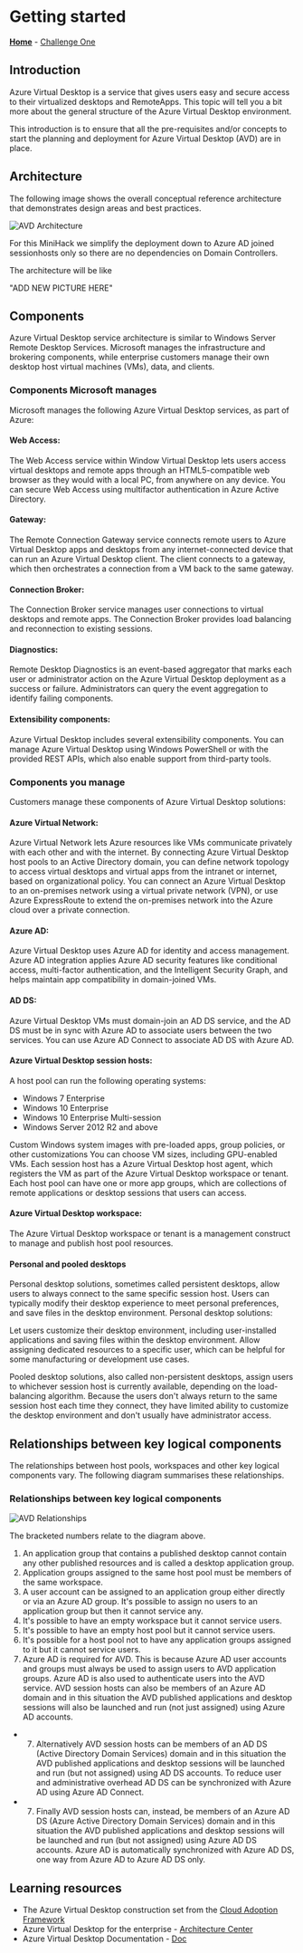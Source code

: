 # Getting started

**[Home](../readme.md)** - [Challenge One](./01-Plan-AVD-Architecture.md)

## Introduction

Azure Virtual Desktop is a service that gives users easy and secure access to their virtualized desktops and RemoteApps. This topic will tell you a bit more about the general structure of the Azure Virtual Desktop environment.

This introduction is to ensure that all the pre-requisites and/or concepts to start the planning and deployment for Azure Virtual Desktop (AVD) are in place.

## Architecture
The following image shows the overall conceptual reference architecture that demonstrates design areas and best practices. 

![AVD Architecture](../Images/00-azure-virtual-desktop-architecture.png)

For this MiniHack we simplify the deployment down to Azure AD joined sessionhosts only so there are no dependencies on Domain Controllers.  

The architecture will be like 

"ADD NEW PICTURE HERE"

## Components
Azure Virtual Desktop service architecture is similar to Windows Server Remote Desktop Services. Microsoft manages the infrastructure and brokering components, while enterprise customers manage their own desktop host virtual machines (VMs), data, and clients.

### Components Microsoft manages
Microsoft manages the following Azure Virtual Desktop services, as part of Azure:

#### Web Access:
The Web Access service within Window Virtual Desktop lets users access virtual desktops and remote apps through an HTML5-compatible web browser as they would with a local PC, from anywhere on any device. You can secure Web Access using multifactor authentication in Azure Active Directory.
#### Gateway:
The Remote Connection Gateway service connects remote users to Azure Virtual Desktop apps and desktops from any internet-connected device that can run an Azure Virtual Desktop client. The client connects to a gateway, which then orchestrates a connection from a VM back to the same gateway.
#### Connection Broker:
The Connection Broker service manages user connections to virtual desktops and remote apps. The Connection Broker provides load balancing and reconnection to existing sessions.
#### Diagnostics:
Remote Desktop Diagnostics is an event-based aggregator that marks each user or administrator action on the Azure Virtual Desktop deployment as a success or failure. Administrators can query the event aggregation to identify failing components.
#### Extensibility components:
Azure Virtual Desktop includes several extensibility components. You can manage Azure Virtual Desktop using Windows PowerShell or with the provided REST APIs, which also enable support from third-party tools.

### Components you manage
Customers manage these components of Azure Virtual Desktop solutions:

#### Azure Virtual Network:
Azure Virtual Network lets Azure resources like VMs communicate privately with each other and with the internet. By connecting Azure Virtual Desktop host pools to an Active Directory domain, you can define network topology to access virtual desktops and virtual apps from the intranet or internet, based on organizational policy. You can connect an Azure Virtual Desktop to an on-premises network using a virtual private network (VPN), or use Azure ExpressRoute to extend the on-premises network into the Azure cloud over a private connection.

#### Azure AD:
Azure Virtual Desktop uses Azure AD for identity and access management. Azure AD integration applies Azure AD security features like conditional access, multi-factor authentication, and the Intelligent Security Graph, and helps maintain app compatibility in domain-joined VMs.

#### AD DS:
Azure Virtual Desktop VMs must domain-join an AD DS service, and the AD DS must be in sync with Azure AD to associate users between the two services. You can use Azure AD Connect to associate AD DS with Azure AD.

#### Azure Virtual Desktop session hosts:
A host pool can run the following operating systems:

- Windows 7 Enterprise
- Windows 10 Enterprise
- Windows 10 Enterprise Multi-session
- Windows Server 2012 R2 and above

Custom Windows system images with pre-loaded apps, group policies, or other customizations
You can choose VM sizes, including GPU-enabled VMs. Each session host has a Azure Virtual Desktop host agent, which registers the VM as part of the Azure Virtual Desktop workspace or tenant. Each host pool can have one or more app groups, which are collections of remote applications or desktop sessions that users can access.

#### Azure Virtual Desktop workspace:
The Azure Virtual Desktop workspace or tenant is a management construct to manage and publish host pool resources.

#### Personal and pooled desktops
Personal desktop solutions, sometimes called persistent desktops, allow users to always connect to the same specific session host. Users can typically modify their desktop experience to meet personal preferences, and save files in the desktop environment. Personal desktop solutions:

Let users customize their desktop environment, including user-installed applications and saving files within the desktop environment.
Allow assigning dedicated resources to a specific user, which can be helpful for some manufacturing or development use cases.

Pooled desktop solutions, also called non-persistent desktops, assign users to whichever session host is currently available, depending on the load-balancing algorithm. Because the users don't always return to the same session host each time they connect, they have limited ability to customize the desktop environment and don't usually have administrator access.

## Relationships between key logical components
The relationships between host pools, workspaces and other key logical components vary. The following diagram summarises these relationships.

### Relationships between key logical components

![AVD Relationships](../Images/00-azure-virtual-desktop-component-relationships.png)

The bracketed numbers relate to the diagram above.

1. An application group that contains a published desktop cannot contain any other published resources and is called a desktop application group.
2. Application groups assigned to the same host pool must be members of the same workspace.
3. A user account can be assigned to an application group either directly or via an Azure AD group. It's possible to assign no users to an application group but then it cannot service any.
4. It's possible to have an empty workspace but it cannot service users.
5. It's possible to have an empty host pool but it cannot service users.
6. It's possible for a host pool not to have any application groups assigned to it but it cannot service users.
7. Azure AD is required for AVD. This is because Azure AD user accounts and groups must always be used to assign users to AVD application groups. Azure AD is also used to authenticate users into the AVD service. AVD session hosts can also be members of an Azure AD domain and in this situation the AVD published applications and desktop sessions will also be launched and run (not just assigned) using Azure AD accounts.
- 7. Alternatively AVD session hosts can be members of an AD DS (Active Directory Domain Services) domain and in this situation the AVD published applications and desktop sessions will be launched and run (but not assigned) using AD DS accounts. To reduce user and administrative overhead AD DS can be synchronized with Azure AD using Azure AD Connect.
- 7. Finally AVD session hosts can, instead, be members of an Azure AD DS (Azure Active Directory Domain Services) domain and in this situation the AVD published applications and desktop sessions will be launched and run (but not assigned) using Azure AD DS accounts. Azure AD is automatically synchronized with Azure AD DS, one way from Azure AD to Azure AD DS only.

## Learning resources
- The Azure Virtual Desktop construction set from the [Cloud Adoption Framework](https://docs.microsoft.com/en-us/azure/cloud-adoption-framework/scenarios/wvd/enterprise-scale-landing-zone)
- Azure Virtual Desktop for the enterprise - [Architecture Center](https://docs.microsoft.com/en-us/azure/architecture/example-scenario/wvd/windows-virtual-desktop)
- Azure Virtual Desktop Documentation - [Doc](https://docs.microsoft.com/en-us/azure/virtual-desktop/)